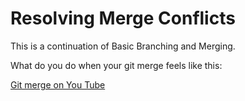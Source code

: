 # Resolving Merge Conflicts

This is a continuation of Basic Branching and Merging.

What do you do when your git merge feels like this:

[Git merge on You Tube](https://www.youtube.com/watch?v=AqocDsE_32c)